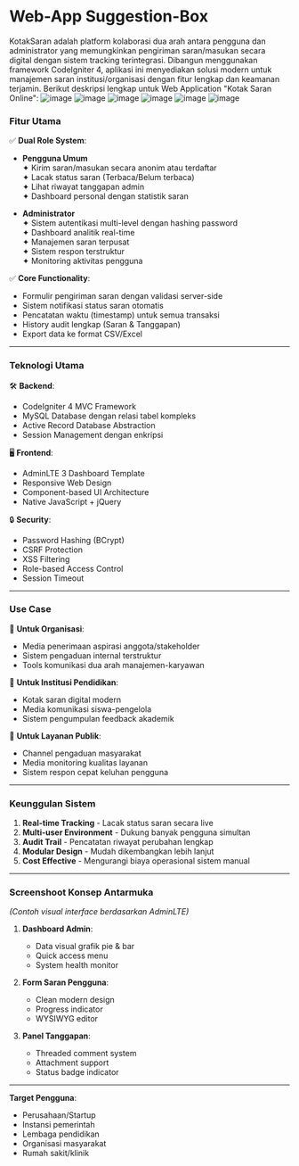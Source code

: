 # Web-App Suggestion-Box
KotakSaran adalah platform kolaborasi dua arah antara pengguna dan administrator yang memungkinkan pengiriman saran/masukan secara digital dengan sistem tracking terintegrasi. Dibangun menggunakan framework CodeIgniter 4, aplikasi ini menyediakan solusi modern untuk manajemen saran institusi/organisasi dengan fitur lengkap dan keamanan terjamin.
Berikut deskripsi lengkap untuk Web Application "Kotak Saran Online":
![image](https://github.com/user-attachments/assets/16b7e1bf-0975-4fa7-845c-48cdf6ec1052)
![image](https://github.com/user-attachments/assets/342f2648-3687-46e8-b6af-a27d8d4d12f3)
![image](https://github.com/user-attachments/assets/c1c37085-012d-4179-b059-880c175cfb82)
![image](https://github.com/user-attachments/assets/79d19ee4-1ec4-47d8-ac14-5b7cfec6d4b8)
![image](https://github.com/user-attachments/assets/c7443a80-12c9-4970-a87f-c3fcf3ee9c8b)
![image](https://github.com/user-attachments/assets/8062a43c-45c9-4d20-92e1-2cdbb3fdcc66)
### **Fitur Utama**  
✅ **Dual Role System**:  
   - **Pengguna Umum**  
     ✦ Kirim saran/masukan secara anonim atau terdaftar  
     ✦ Lacak status saran (Terbaca/Belum terbaca)  
     ✦ Lihat riwayat tanggapan admin  
     ✦ Dashboard personal dengan statistik saran  

   - **Administrator**  
     ✦ Sistem autentikasi multi-level dengan hashing password  
     ✦ Dashboard analitik real-time  
     ✦ Manajemen saran terpusat  
     ✦ Sistem respon terstruktur  
     ✦ Monitoring aktivitas pengguna  

✅ **Core Functionality**:  
   - Formulir pengiriman saran dengan validasi server-side  
   - Sistem notifikasi status saran otomatis  
   - Pencatatan waktu (timestamp) untuk semua transaksi  
   - History audit lengkap (Saran & Tanggapan)  
   - Export data ke format CSV/Excel  

---

### **Teknologi Utama**  
🛠 **Backend**:  
- CodeIgniter 4 MVC Framework  
- MySQL Database dengan relasi tabel kompleks  
- Active Record Database Abstraction  
- Session Management dengan enkripsi  

🖥 **Frontend**:  
- AdminLTE 3 Dashboard Template  
- Responsive Web Design  
- Component-based UI Architecture  
- Native JavaScript + jQuery  

🔒 **Security**:  
- Password Hashing (BCrypt)  
- CSRF Protection  
- XSS Filtering  
- Role-based Access Control  
- Session Timeout  

---

### **Use Case**  
💼 **Untuk Organisasi**:  
- Media penerimaan aspirasi anggota/stakeholder  
- Sistem pengaduan internal terstruktur  
- Tools komunikasi dua arah manajemen-karyawan  

🏫 **Untuk Institusi Pendidikan**:  
- Kotak saran digital modern  
- Media komunikasi siswa-pengelola  
- Sistem pengumpulan feedback akademik  

🏥 **Untuk Layanan Publik**:  
- Channel pengaduan masyarakat  
- Media monitoring kualitas layanan  
- Sistem respon cepat keluhan pengguna  

---

### **Keunggulan Sistem**  
1. **Real-time Tracking** - Lacak status saran secara live  
2. **Multi-user Environment** - Dukung banyak pengguna simultan  
3. **Audit Trail** - Pencatatan riwayat perubahan lengkap  
4. **Modular Design** - Mudah dikembangkan lebih lanjut  
5. **Cost Effective** - Mengurangi biaya operasional sistem manual  

---

### **Screenshoot Konsep Antarmuka**  
*(Contoh visual interface berdasarkan AdminLTE)*  
1. **Dashboard Admin**:  
   - Data visual grafik pie & bar  
   - Quick access menu  
   - System health monitor  

2. **Form Saran Pengguna**:  
   - Clean modern design  
   - Progress indicator  
   - WYSIWYG editor  

3. **Panel Tanggapan**:  
   - Threaded comment system  
   - Attachment support  
   - Status badge indicator  

---

**Target Pengguna**:  
- Perusahaan/Startup  
- Instansi pemerintah  
- Lembaga pendidikan  
- Organisasi masyarakat  
- Rumah sakit/klinik  
